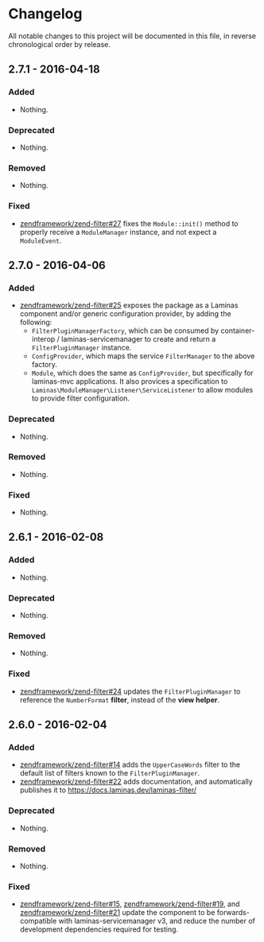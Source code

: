 # Changelog

All notable changes to this project will be documented in this file, in reverse chronological order by release.

## 2.7.1 - 2016-04-18

### Added

- Nothing.

### Deprecated

- Nothing.

### Removed

- Nothing.

### Fixed

- [zendframework/zend-filter#27](https://github.com/zendframework/zend-filter/pull/27) fixes the
  `Module::init()` method to properly receive a `ModuleManager` instance, and
  not expect a `ModuleEvent`.

## 2.7.0 - 2016-04-06

### Added

- [zendframework/zend-filter#25](https://github.com/zendframework/zend-filter/pull/25) exposes the
  package as a Laminas component and/or generic configuration provider, by adding the
  following:
  - `FilterPluginManagerFactory`, which can be consumed by container-interop /
    laminas-servicemanager to create and return a `FilterPluginManager` instance.
  - `ConfigProvider`, which maps the service `FilterManager` to the above
    factory.
  - `Module`, which does the same as `ConfigProvider`, but specifically for
    laminas-mvc applications. It also provices a specification to
    `Laminas\ModuleManager\Listener\ServiceListener` to allow modules to provide
    filter configuration.

### Deprecated

- Nothing.

### Removed

- Nothing.

### Fixed

- Nothing.

## 2.6.1 - 2016-02-08

### Added

- Nothing.

### Deprecated

- Nothing.

### Removed

- Nothing.

### Fixed

- [zendframework/zend-filter#24](https://github.com/zendframework/zend-filter/pull/24) updates the
  `FilterPluginManager` to reference the `NumberFormat` **filter**, instead of
  the **view helper**.

## 2.6.0 - 2016-02-04

### Added

- [zendframework/zend-filter#14](https://github.com/zendframework/zend-filter/pull/14) adds the
  `UpperCaseWords` filter to the default list of filters known to the
  `FilterPluginManager`.
- [zendframework/zend-filter#22](https://github.com/zendframework/zend-filter/pull/22) adds
  documentation, and automatically publishes it to
  https://docs.laminas.dev/laminas-filter/

### Deprecated

- Nothing.

### Removed

- Nothing.

### Fixed

- [zendframework/zend-filter#15](https://github.com/zendframework/zend-filter/pull/15),
  [zendframework/zend-filter#19](https://github.com/zendframework/zend-filter/pull/19), and
  [zendframework/zend-filter#21](https://github.com/zendframework/zend-filter/pull/21)
  update the component to be forwards-compatible with laminas-servicemanager v3,
  and reduce the number of development dependencies required for testing.
